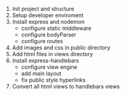 1. Init project and structure
2. Setup developer enviroment
3. Install express and nodemon
   - configure static middleware
   - configure bodyParser
   - configure routes
4. Add images and css in public directory
5. Add html files in views directory
6. Install express-handlebars
   - configure view engine
   - add main layout
   - fix public style hyperlinks
7. Convert all html views to handlebars views
